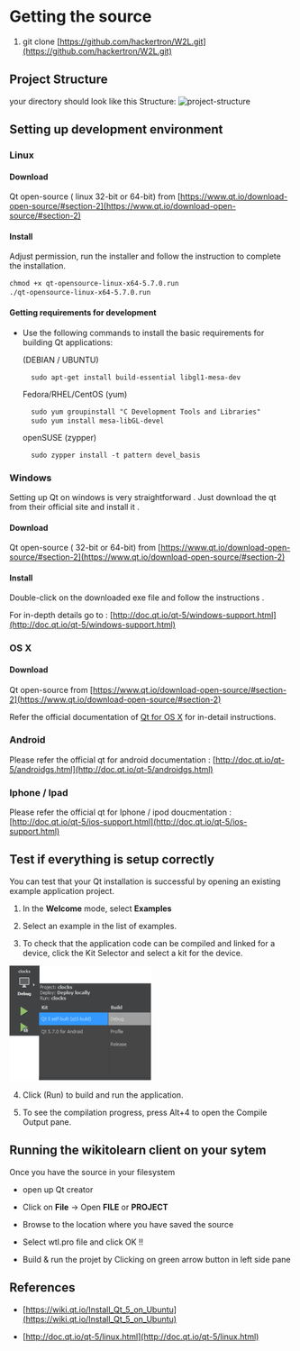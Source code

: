 # Getting the source 

1. git clone [https://github.com/hackertron/W2L.git](https://github.com/hackertron/W2L.git)


## Project Structure

your directory should look like this 
Structure: ![project-structure](/doc/docs/code-docs/structure.png "Title")


## Setting up development environment 

### Linux 

#### Download 

Qt open-source ( linux 32-bit or 64-bit) from [https://www.qt.io/download-open-source/#section-2](https://www.qt.io/download-open-source/#section-2)


#### Install

Adjust permission, run the installer and follow the instruction to complete the installation.

	chmod +x qt-opensource-linux-x64-5.7.0.run
	./qt-opensource-linux-x64-5.7.0.run
 

#### Getting requirements for development 

- Use the following commands to install the basic requirements for building Qt applications:

	(DEBIAN / UBUNTU)

		sudo apt-get install build-essential libgl1-mesa-dev

	Fedora/RHEL/CentOS (yum)

		sudo yum groupinstall "C Development Tools and Libraries"
		sudo yum install mesa-libGL-devel

	openSUSE (zypper)

		sudo zypper install -t pattern devel_basis




### Windows

Setting up Qt on windows is very straightforward .  Just download the qt from their official site and install it .

#### Download 

Qt open-source (  32-bit or 64-bit) from [https://www.qt.io/download-open-source/#section-2](https://www.qt.io/download-open-source/#section-2)


#### Install

Double-click on the downloaded exe file and follow the instructions . 

For in-depth details go to : [http://doc.qt.io/qt-5/windows-support.html](http://doc.qt.io/qt-5/windows-support.html)



### OS X 

#### Download 

Qt open-source  from [https://www.qt.io/download-open-source/#section-2](https://www.qt.io/download-open-source/#section-2)

Refer the official documentation of [Qt for OS X](http://doc.qt.io/qt-5/osx.html) for in-detail instructions.


### Android 

Please refer the official qt for android documentation : [http://doc.qt.io/qt-5/androidgs.html](http://doc.qt.io/qt-5/androidgs.html)


### Iphone / Ipad

Please refer the official qt for Iphone / ipod doucmentation : [http://doc.qt.io/qt-5/ios-support.html](http://doc.qt.io/qt-5/ios-support.html)




## Test if everything is setup correctly 

You can test that your Qt installation is successful by opening an existing example application project.


1. In the **Welcome** mode, select **Examples**

2. Select an example in the list of examples.

3. To check that the application code can be compiled and linked for a device, click the Kit Selector and select a kit for the device.

![Kit](/doc/docs/code-docs/kits.png "kits")

4. Click  (Run) to build and run the application.

5. To see the compilation progress, press Alt+4 to open the Compile Output pane.


## Running the wikitolearn client on your sytem 

Once you have the source in your filesystem 

- open up Qt creator 

- Click on **File** -> Open **FILE** or **PROJECT**

- Browse to the location where you have saved the source 

- Select wtl.pro file and click OK !!

- Build & run the projet by Clicking on green arrow button in left side pane 


## References

- [https://wiki.qt.io/Install_Qt_5_on_Ubuntu](https://wiki.qt.io/Install_Qt_5_on_Ubuntu)

- [http://doc.qt.io/qt-5/linux.html](http://doc.qt.io/qt-5/linux.html)
